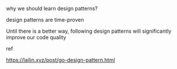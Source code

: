 why we should learn design patterns?

design patterns are time-proven

Until there is a better way, following design patterns will significantly improve our code quality



ref

https://lailin.xyz/post/go-design-pattern.html